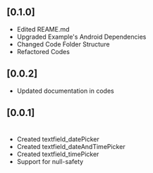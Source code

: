 ## [0.1.0]
* Edited REAME.md
* Upgraded Example's Android Dependencies
* Changed Code Folder Structure 
* Refactored Codes
## [0.0.2]
* Updated documentation in codes

## [0.0.1]
#
* Created textfield_datePicker
* Created textfield_dateAndTimePicker
* Created textfield_timePicker
* Support for null-safety
